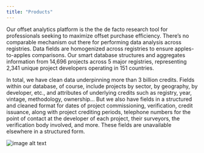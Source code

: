 ```yaml
---
title: "Products"
---
```

Our offset analytics platform is the the de facto research tool for professionals seeking to maximize offset purchase efficiency.  There’s no comparable mechanism out there for performing data analysis across registries.  Data fields are homogenized across registries to ensure apples-to-apples comparisons. Our smart database structures and aggregates information from 14,696 projects across 5 major registries, representing 2,341 unique project developers operating in 151 countries.  

In total, we have clean data underpinning more than 3 billion credits.  Fields within our database, of course, include projects by sector, by geography, by developer, etc., and attributes of underlying credits such as registry, year, vintage, methodology, ownership…  But we also have fields in a structured and cleaned format for dates of project commissioning, verification, credit issuance, along with project crediting periods, telephone numbers for the point of contact at the developer of each project, their surveyors, the verification body involved, and more.  These fields are unavailable elsewhere in a structured form.


![image alt text](/img/carbondash.png)